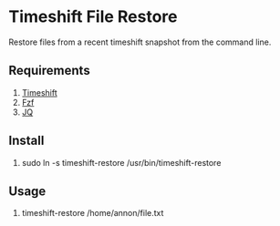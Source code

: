 # Timeshift File Restore
Restore files from a recent timeshift snapshot from the command line.

## Requirements
1. [Timeshift](https://github.com/teejee2008/timeshift)
2. [Fzf](https://github.com/junegunn/fzf)
3. [JQ](https://github.com/stedolan/jq)

## Install
1. sudo ln -s timeshift-restore /usr/bin/timeshift-restore

## Usage
1. timeshift-restore /home/annon/file.txt
